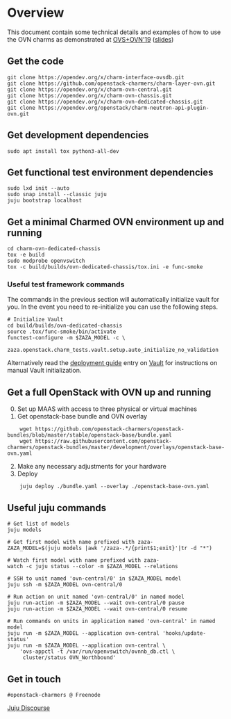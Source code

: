 Overview
========

This document contain some technical details and examples of how to use the OVN
charms as demonstrated at [OVS+OVN'19](https://ovscon.site/)
([slides](https://docs.google.com/presentation/d/18llsf8rTvcsLWfQYClEibz6r-xBu-QzEEA9vEq70M8o))


Get the code
------------

    git clone https://opendev.org/x/charm-interface-ovsdb.git
    git clone https://github.com/openstack-charmers/charm-layer-ovn.git
    git clone https://opendev.org/x/charm-ovn-central.git
    git clone https://opendev.org/x/charm-ovn-chassis.git
    git clone https://opendev.org/x/charm-ovn-dedicated-chassis.git
    git clone https://opendev.org/openstack/charm-neutron-api-plugin-ovn.git


Get development dependencies
----------------------------

    sudo apt install tox python3-all-dev


Get functional test environment dependencies
--------------------------------------------

    sudo lxd init --auto
    sudo snap install --classic juju
    juju bootstrap localhost


Get a minimal Charmed OVN environment up and running
-----------------------------------------------------

    cd charm-ovn-dedicated-chassis
    tox -e build
    sudo modprobe openvswitch
    tox -c build/builds/ovn-dedicated-chassis/tox.ini -e func-smoke


### Useful test framework commands

The commands in the previous section will automatically initialize vault for
you.  In the event you need to re-initialize you can use the following steps.

    # Initialize Vault
    cd build/builds/ovn-dedicated-chassis
    source .tox/func-smoke/bin/activate
    functest-configure -m $ZAZA_MODEL -c \
        zaza.openstack.charm_tests.vault.setup.auto_initialize_no_validation

Alternatively read the [deployment guide](https://docs.openstack.org/project-deploy-guide/charm-deployment-guide/latest/)
entry on [Vault](https://docs.openstack.org/project-deploy-guide/charm-deployment-guide/latest/app-vault.html)
for instructions on manual Vault initialization.


Get a full OpenStack with OVN up and running
--------------------------------------------

0. Set up MAAS with access to three physical or virtual machines
1. Get openstack-base bundle and OVN overlay

```
    wget https://github.com/openstack-charmers/openstack-bundles/blob/master/stable/openstack-base/bundle.yaml
    wget https://raw.githubusercontent.com/openstack-charmers/openstack-bundles/master/development/overlays/openstack-base-ovn.yaml
```

2. Make any necessary adjustments for your hardware
3. Deploy

```
    juju deploy ./bundle.yaml --overlay ./openstack-base-ovn.yaml
```


Useful juju commands
--------------------

    # Get list of models
    juju models
    
    # Get first model with name prefixed with zaza-
    ZAZA_MODEL=$(juju models |awk '/zaza-.*/{print$1;exit}'|tr -d "*")
    
    # Watch first model with name prefixed with zaza-
    watch -c juju status --color -m $ZAZA_MODEL --relations
    
    # SSH to unit named 'ovn-central/0' in $ZAZA_MODEL model
    juju ssh -m $ZAZA_MODEL ovn-central/0
    
    # Run action on unit named 'ovn-central/0' in named model
    juju run-action -m $ZAZA_MODEL --wait ovn-central/0 pause
    juju run-action -m $ZAZA_MODEL --wait ovn-central/0 resume
    
    # Run commands on units in application named 'ovn-central' in named model
    juju run -m $ZAZA_MODEL --application ovn-central 'hooks/update-status'
    juju run -m $ZAZA_MODEL --application ovn-central \
        'ovs-appctl -t /var/run/openvswitch/ovnnb_db.ctl \
         cluster/status OVN_Northbound'


Get in touch
------------

    #openstack-charmers @ Freenode

[Juju Discourse](https://discourse.jujucharms.com/)
